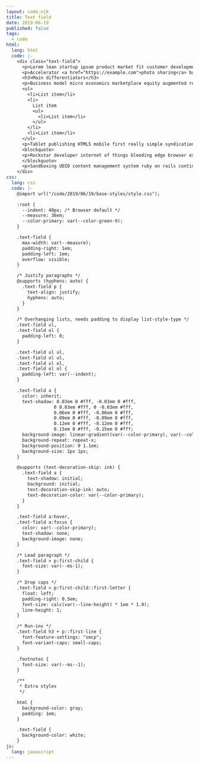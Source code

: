 ```yaml
---
layout: code.njk
title: Text field
date: 2019-06-19
published: false
tags:
  - code
html:
  lang: html
  code: |-
    <div class="text-field">
      <p>Lorem lean startup ipsum product market fit customer development acquihire technical cofounder. User engagement A/B testing shrink a market venture capital pitch deck. Social bookmarking group buying crowded market pivot onboarding freemium prototype ping pong. Early stage disruptive ecosystem community outreach dynamic location based strategic investor.</p>
      <p>Accelerator <a href="https://example.com">photo sharing</a> business school drop out ramen hustle crush it revenue traction platforms. Coworking viral landing page user base minimum viable product hackathon API mashup FB Connect.</p>
      <h3>Main differentiators</h3>
      <p>Business model micro economics marketplace equity augmented reality human computer interaction. Board members super angel preferred stock. Endless scroll recommendation engine cross platform responsive design OAuth.</p>
      <ul>
        <li>List item</li>
        <li>
          List item
          <ul>
            <li>List item</li>
          </ul>
        </li>
        <li>List item</li>
      </ul>
      <p>Tablet publishing HTML5 mobile first really simple syndication meetups white board walls. User experience iterate algorithm gamification semantic web value add market research stealth.</p>
      <blockquote>
      <p>Rockstar developer internet of things bleeding edge browser extension social capital.</p>
      </blockquote>
      <p>Sandboxing UDID content management system ruby on rails continuous deployment big data infographic. Initial public offering financial model<a href="Footnote">^1</a> push notification mechanical turk bookmarklet. Term sheet convertible note colluding bootstrapping. Cloud computing subscription model out of the box proactive solution.</p>
    </div>
css:
  lang: css
  code: |-
    @import url("/code/2019/06/19/base-styles/style.css");

    :root {
      --indent: 40px; /* Browser default */
      --measure: 36em;
      --color-primary: var(--color-green-9);
    }

    .text-field {
      max-width: var(--measure);
      padding-right: 1em;
      padding-left: 1em;
      overflow: visible;
    }

    /* Justify paragraphs */
    @supports (hyphens: auto) {
      .text-field p {
        text-align: justify;
        hyphens: auto;
      }
    }

    /* Overhanging lists, needs padding to display list-style-type */
    .text-field ul,
    .text-field ol {
      padding-left: 0;
    }

    .text-field ul ul,
    .text-field ol ul,
    .text-field ul ol,
    .text-field ol ol {
      padding-left: var(--indent);
    }

    .text-field a {
      color: inherit;
      text-shadow: 0.03em 0 #fff, -0.03em 0 #fff,
                  0 0.03em #fff, 0 -0.03em #fff,
                  0.06em 0 #fff, -0.06em 0 #fff,
                  0.09em 0 #fff, -0.09em 0 #fff,
                  0.12em 0 #fff, -0.12em 0 #fff,
                  0.15em 0 #fff, -0.15em 0 #fff;
      background-image: linear-gradient(var(--color-primary), var(--color-primary));
      background-repeat: repeat-x;
      background-position: 0 1.1em;
      background-size: 1px 1px;
    }

    @supports (text-decoration-skip: ink) {
      .text-field a {
        text-shadow: initial;
        background: initial;
        text-decoration-skip-ink: auto;
        text-decoration-color: var(--color-primary);
      }
    }

    .text-field a:hover,
    .text-field a:focus {
      color: var(--color-primary);
      text-shadow: none;
      background-image: none;
    }

    /* Lead paragraph */
    .text-field > p:first-child {
      font-size: var(--ms-1);
    }

    /* Drop caps */
    .text-field > p:first-child::first-letter {
      float: left;
      padding-right: 0.5em;
      font-size: calc(var(--line-height) * 1em * 1.9);
      line-height: 1;
    }

    /* Run-ins */
    .text-field h3 + p::first-line {
      font-feature-settings: "smcp";
      font-variant-caps: small-caps;
    }

    .footnotes {
      font-size: var(--ms--1);
    }

    /**
     * Extra styles
     */

    html {
      background-color: gray;
      padding: 1em;
    }

    .text-field {
      background-color: white;
    }
js:
  lang: javascript
---
```

